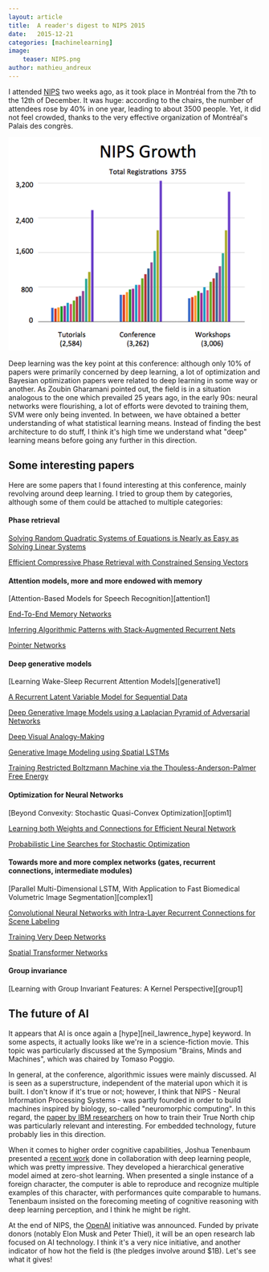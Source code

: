 ```yaml
---
layout: article
title:  A reader's digest to NIPS 2015
date:   2015-12-21
categories: [machinelearning]
image:
    teaser: NIPS.png
author: mathieu_andreux
---
```

I attended [NIPS][nips] two weeks ago, as it took place in Montréal from the 7th to the 12th of December.
It was huge: according to the chairs, the number of attendees rose by 40% in one year, leading to about 3500 people.
Yet, it did not feel crowded, thanks to the very effective organization of Montréal's Palais des congrès. 

<img src="/images/nips15_attendance.png"/>

Deep learning was the key point at this conference: although only 10% of papers were primarily concerned by deep learning, a lot of optimization and Bayesian optimization papers were related to deep learning in some way or another.
As Zoubin Gharamani pointed out, the field is in a situation analogous to the one which prevailed 25 years ago, in the early 90s: neural networks were flourishing, a lot of efforts were devoted to training them, SVM were only being invented. 
In between, we have obtained a better understanding of what statistical learning means.
Instead of finding the best architecture to do stuff, I think it's high time we understand what "deep" learning means before going any further in this direction.

<h2>Some interesting papers</h2>

Here are some papers that I found interesting at this conference, mainly revolving around deep learning. I tried to group them by categories, although some of them could be attached to multiple categories:

<h4>Phase retrieval</h4>

[Solving Random Quadratic Systems of Equations is Nearly as Easy as Solving Linear Systems][phase1]

[Efficient Compressive Phase Retrieval with Constrained Sensing Vectors][phase2]

<h4>Attention models, more and more endowed with memory</h4>
[Attention-Based Models for Speech Recognition][attention1] 

[End-To-End Memory Networks][attention2]

[Inferring Algorithmic Patterns with Stack-Augmented Recurrent Nets][attention3]

[Pointer Networks][attention4]

<h4>Deep generative models</h4>
[Learning Wake-Sleep Recurrent Attention Models][generative1]

[A Recurrent Latent Variable Model for Sequential Data][generative2]

[Deep Generative Image Models using a Laplacian Pyramid of Adversarial Networks][generative3]

[Deep Visual Analogy-Making][generative4]

[Generative Image Modeling using Spatial LSTMs][generative5]

[Training Restricted Boltzmann Machine via the Thouless-Anderson-Palmer Free Energy][generative6]

<h4>Optimization for Neural Networks</h4>
[Beyond Convexity: Stochastic Quasi-Convex Optimization][optim1]

[Learning both Weights and Connections for Efficient Neural Network][optim2]

[Probabilistic Line Searches for Stochastic Optimization][optim3]

<h4>Towards more and more complex networks (gates, recurrent connections, intermediate modules)</h4>
[Parallel Multi-Dimensional LSTM, With Application to Fast Biomedical Volumetric Image Segmentation][complex1]

[Convolutional Neural Networks with Intra-Layer Recurrent Connections for Scene Labeling][complex2]

[Training Very Deep Networks][complex3]

[Spatial Transformer Networks][complex4]

<h4>Group invariance</h4>
[Learning with Group Invariant Features: A Kernel Perspective][group1]

<h2>The future of AI</h2>
It appears that AI is once again a [hype][neil_lawrence_hype] keyword.
In some aspects, it actually looks like we're in a science-fiction movie.
This topic was particularly discussed at the Symposium "Brains, Minds and Machines", which was chaired by Tomaso Poggio.

In general, at the conference, algorithmic issues were mainly discussed. AI is seen as a superstructure, independent of the material upon which it is built. I don't know if it's true or not; however, I think that NIPS - Neural Information Processing Systems - was partly founded in order to build machines inspired by biology, so-called "neuromorphic computing". In this regard, the [paper by IBM researchers][truenorth] on how to train their True North chip was particularly relevant and interesting. For embedded technology, future probably lies in this direction.

When it comes to higher order cognitive capabilities, Joshua Tenenbaum presented a [recent work][tenenbaum] done in collaboration with deep learning people, which was pretty impressive. They developed a hierarchical generative model aimed at zero-shot learning. When presented a single instance of a foreign character, the computer is able to reproduce and recognize multiple examples of this character, with performances quite comparable to humans. Tenenbaum insisted on the forecoming meeting of cognitive reasoning with deep learning perception, and I think he might be right.

At the end of NIPS, the [OpenAI][openai] initiative was announced. Funded by private donors (notably Elon Musk and Peter Thiel), it will be an open research lab focused on AI technology. I think it's a very nice initiative, and another indicator of how hot the field is (the pledges involve around $1B). Let's see what it gives!


[nips]: http://nips.cc/
[neil_lawrence_hype]: http://inverseprobability.com/2015/12/13/hype/
[openai]: https://openai.com
[phase1]: https://papers.nips.cc/paper/5743-solving-random-quadratic-systems-of-equations-is-nearly-as-easy-as-solving-linear-systems
[phase2]: https://papers.nips.cc/paper/6021-efficient-compressive-phase-retrieval-with-constrained-sensing-vectors
[attention1]: https://papers.nips.cc/paper/5847-attention-based-models-for-speech-recognition
[attention2]: https://papers.nips.cc/paper/5846-end-to-end-memory-networks
[attention3]: https://papers.nips.cc/paper/5857-inferring-algorithmic-patterns-with-stack-augmented-recurrent-nets
[attention4]: https://papers.nips.cc/paper/5866-pointer-networks
[generative1]: https://papers.nips.cc/paper/5861-learning-wake-sleep-recurrent-attention-models
[generative2]: https://papers.nips.cc/paper/5653-a-recurrent-latent-variable-model-for-sequential-data
[generative3]: https://papers.nips.cc/paper/5773-deep-generative-image-models-using-a-laplacian-pyramid-of-adversarial-networks
[generative4]: https://papers.nips.cc/book/advances-in-neural-information-processing-systems-28-2015
[generative5]: https://papers.nips.cc/paper/5637-generative-image-modeling-using-spatial-lstms
[generative6]: https://papers.nips.cc/paper/5788-training-restricted-boltzmann-machine-via-the-thouless-anderson-palmer-free-energy
[optim1]: https://papers.nips.cc/paper/5718-beyond-convexity-stochastic-quasi-convex-optimization
[optim2]: https://papers.nips.cc/paper/5784-learning-both-weights-and-connections-for-efficient-neural-network
[optim3]: https://papers.nips.cc/paper/5753-probabilistic-line-searches-for-stochastic-optimization
[complex1]: https://papers.nips.cc/paper/5642-parallel-multi-dimensional-lstm-with-application-to-fast-biomedical-volumetric-image-segmentation
[complex2]: https://papers.nips.cc/paper/5634-convolutional-neural-networks-with-intra-layer-recurrent-connections-for-scene-labeling
[complex3]: https://papers.nips.cc/paper/5850-training-very-deep-networks
[complex4]: https://papers.nips.cc/paper/5854-spatial-transformer-networks
[group1]: https://papers.nips.cc/paper/5798-learning-with-group-invariant-features-a-kernel-perspective
[truenorth]: https://papers.nips.cc/paper/5862-backpropagation-for-energy-efficient-neuromorphic-computing
[tenenbaum]: http://www.sciencemag.org/content/350/6266/1332.full